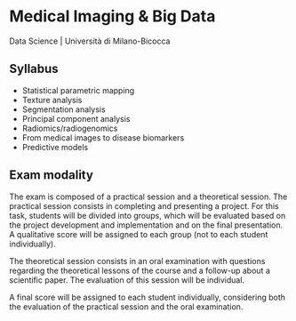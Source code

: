 # Medical Imaging &amp; Big Data
Data Science | Università di Milano-Bicocca

## Syllabus
* Statistical parametric mapping  
* Texture analysis
* Segmentation analysis
* Principal component analysis
* Radiomics/radiogenomics
* From medical images to disease biomarkers
* Predictive models

## Exam modality
The exam is composed of a practical session and a theoretical session.
The practical session consists in completing and presenting a project. For this task, students will be divided into groups, which will be evaluated based on the project development and implementation and on the final presentation. A qualitative score will be assigned to each group (not to each student individually).

The theoretical session consists in an oral examination with questions regarding the theoretical lessons of the course and a follow-up about a scientific paper. The evaluation of this session will be individual.

A final score will be assigned to each student individually, considering both the evaluation of the practical session and the oral examination.
